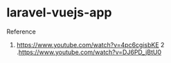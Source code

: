 # laravel-vuejs-app

Reference
1. https://www.youtube.com/watch?v=4pc6cgisbKE
2 .https://www.youtube.com/watch?v=DJ6PD_jBtU0
